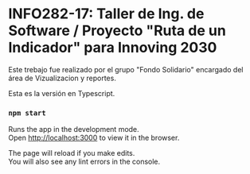 # INFO282-17: Taller de Ing. de Software / Proyecto "Ruta de un Indicador" para Innoving 2030

Este trebajo fue realizado por el grupo "Fondo Solidario" encargado del área de Vizualizacion y reportes.

Esta es la versión en Typescript.

### `npm start`

Runs the app in the development mode.\
Open [http://localhost:3000](http://localhost:3000) to view it in the browser.

The page will reload if you make edits.\
You will also see any lint errors in the console.
